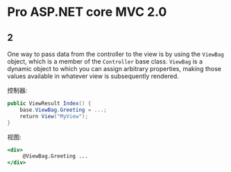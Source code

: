 # Pro ASP.NET core MVC 2.0

## 2



One way to pass data from the controller to the view is by using the `ViewBag` object, which is a member of the `Controller` base class. `ViewBag` is a dynamic object to which you can assign arbitrary properties, making those values available in whatever view is subsequently rendered.

控制器:

```C#
public ViewResult Index() {
    base.ViewBag.Greeting = ...;
    return View("MyView");
}

```

视图:

```asp
<div>
     @ViewBag.Greeting ...
</div>
```

